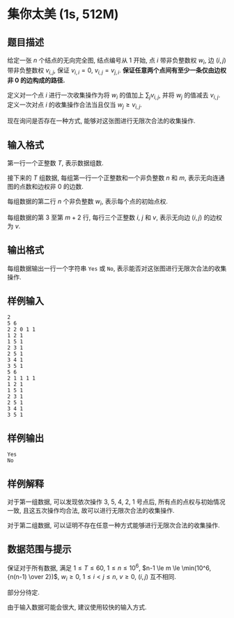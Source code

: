 # 集你太美 (1s, 512M)

## 题目描述

给定一张 $n$ 个结点的无向完全图, 结点编号从 1 开始, 点 $i$ 带非负整数权 $w_i$, 边 $(i, j)$ 带非负整数权 $v_{i, j}$, 保证 $v_{i, i} = 0$, $v_{i, j} = v_{j, i}$. **保证任意两个点间有至少一条仅由边权非 0 的边构成的路径.**

定义对一个点 $i$ 进行一次收集操作为将 $w_i$ 的值加上 $\sum_j v_{i, j}$, 并将 $w_j$ 的值减去 $v_{i, j}$. 定义一次对点 $i$ 的收集操作合法当且仅当 $w_j \ge v_{i, j}$.

现在询问是否存在一种方式, 能够对这张图进行无限次合法的收集操作.

## 输入格式

第一行一个正整数 $T$, 表示数据组数.

接下来的 $T$ 组数据, 每组第一行一个正整数和一个非负整数 $n$ 和 $m$, 表示无向连通图的点数和边权非 0 的边数.

每组数据的第二行 $n$ 个非负整数 $w_i$, 表示每个点的初始点权.

每组数据的第 3 至第 $m+2$ 行, 每行三个正整数 $i$, $j$ 和 $v$, 表示无向边 $(i, j)$ 的边权为 $v$.

## 输出格式

每组数据输出一行一个字符串 ``Yes`` 或 ``No``, 表示能否对这张图进行无限次合法的收集操作.

## 样例输入

```
2
5 6
2 2 0 1 1
1 2 1
1 5 1
2 3 1
2 5 1
3 4 1
3 5 1
5 6
2 1 1 1 1
1 2 1
1 5 1
2 3 1
2 5 1
3 4 1
3 5 1
```

## 样例输出

```
Yes
No
```

## 样例解释

对于第一组数据, 可以发现依次操作 3, 5, 4, 2, 1 号点后, 所有点的点权与初始情况一致, 且这五次操作均合法, 故可以进行无限次合法的收集操作.

对于第二组数据, 可以证明不存在任意一种方式能够进行无限次合法的收集操作.

## 数据范围与提示

保证对于所有数据, 满足 $1 \le T \le 60$, $1 \le n \le 10^6$, $n-1 \le m \le \min(10^6, {n(n-1) \over 2})$, $w_i \ge 0$, $1 \le i < j \le n$, $v \ge 0$, $(i, j)$ 互不相同.

部分分待定.

由于输入数据可能会很大, 建议使用较快的输入方式.
